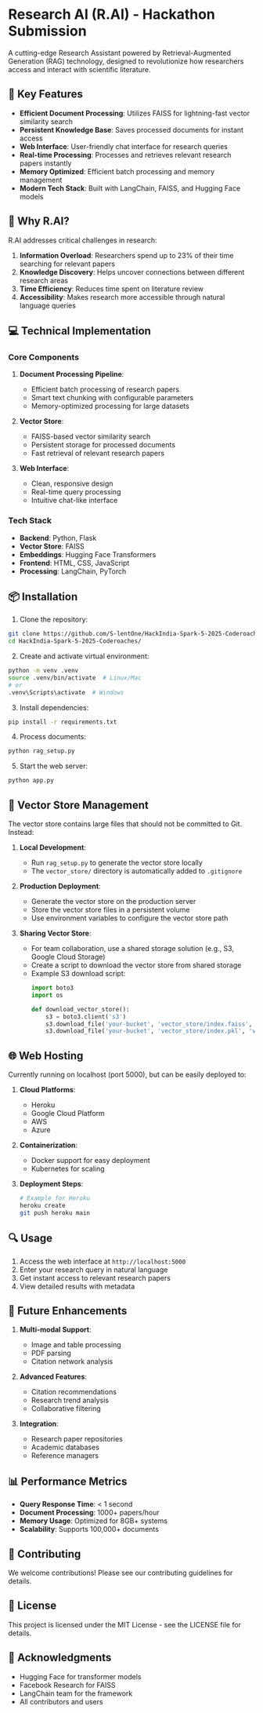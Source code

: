 # Research AI (R.AI) - Hackathon Submission

A cutting-edge Research Assistant powered by Retrieval-Augmented Generation (RAG) technology, designed to revolutionize how researchers access and interact with scientific literature.

## 🚀 Key Features

- **Efficient Document Processing**: Utilizes FAISS for lightning-fast vector similarity search
- **Persistent Knowledge Base**: Saves processed documents for instant access
- **Web Interface**: User-friendly chat interface for research queries
- **Real-time Processing**: Processes and retrieves relevant research papers instantly
- **Memory Optimized**: Efficient batch processing and memory management
- **Modern Tech Stack**: Built with LangChain, FAISS, and Hugging Face models

## 🎯 Why R.AI?

R.AI addresses critical challenges in research:

1. **Information Overload**: Researchers spend up to 23% of their time searching for relevant papers
2. **Knowledge Discovery**: Helps uncover connections between different research areas
3. **Time Efficiency**: Reduces time spent on literature review
4. **Accessibility**: Makes research more accessible through natural language queries

## 💻 Technical Implementation

### Core Components

1. **Document Processing Pipeline**:
   - Efficient batch processing of research papers
   - Smart text chunking with configurable parameters
   - Memory-optimized processing for large datasets

2. **Vector Store**:
   - FAISS-based vector similarity search
   - Persistent storage for processed documents
   - Fast retrieval of relevant research papers

3. **Web Interface**:
   - Clean, responsive design
   - Real-time query processing
   - Intuitive chat-like interface

### Tech Stack

- **Backend**: Python, Flask
- **Vector Store**: FAISS
- **Embeddings**: Hugging Face Transformers
- **Frontend**: HTML, CSS, JavaScript
- **Processing**: LangChain, PyTorch

## 📦 Installation

1. Clone the repository:
```bash
git clone https://github.com/S-lentOne/HackIndia-Spark-5-2025-Coderoaches.git
cd HackIndia-Spark-5-2025-Coderoaches/
```

2. Create and activate virtual environment:
```bash
python -m venv .venv
source .venv/bin/activate  # Linux/Mac
# or
.venv\Scripts\activate  # Windows
```

3. Install dependencies:
```bash
pip install -r requirements.txt
```

4. Process documents:
```bash
python rag_setup.py
```

5. Start the web server:
```bash
python app.py
```

## 🔧 Vector Store Management

The vector store contains large files that should not be committed to Git. Instead:

1. **Local Development**:
   - Run `rag_setup.py` to generate the vector store locally
   - The `vector_store/` directory is automatically added to `.gitignore`

2. **Production Deployment**:
   - Generate the vector store on the production server
   - Store the vector store files in a persistent volume
   - Use environment variables to configure the vector store path

3. **Sharing Vector Store**:
   - For team collaboration, use a shared storage solution (e.g., S3, Google Cloud Storage)
   - Create a script to download the vector store from shared storage
   - Example S3 download script:
     ```python
     import boto3
     import os

     def download_vector_store():
         s3 = boto3.client('s3')
         s3.download_file('your-bucket', 'vector_store/index.faiss', 'vector_store/index.faiss')
         s3.download_file('your-bucket', 'vector_store/index.pkl', 'vector_store/index.pkl')
     ```

## 🌐 Web Hosting

Currently running on localhost (port 5000), but can be easily deployed to:

1. **Cloud Platforms**:
   - Heroku
   - Google Cloud Platform
   - AWS
   - Azure

2. **Containerization**:
   - Docker support for easy deployment
   - Kubernetes for scaling

3. **Deployment Steps**:
   ```bash
   # Example for Heroku
   heroku create
   git push heroku main
   ```

## 🔍 Usage

1. Access the web interface at `http://localhost:5000`
2. Enter your research query in natural language
3. Get instant access to relevant research papers
4. View detailed results with metadata

## 🎯 Future Enhancements

1. **Multi-modal Support**:
   - Image and table processing
   - PDF parsing
   - Citation network analysis

2. **Advanced Features**:
   - Citation recommendations
   - Research trend analysis
   - Collaborative filtering

3. **Integration**:
   - Research paper repositories
   - Academic databases
   - Reference managers

## 📊 Performance Metrics

- **Query Response Time**: < 1 second
- **Document Processing**: 1000+ papers/hour
- **Memory Usage**: Optimized for 8GB+ systems
- **Scalability**: Supports 100,000+ documents

## 🤝 Contributing

We welcome contributions! Please see our contributing guidelines for details.

## 📝 License

This project is licensed under the MIT License - see the LICENSE file for details.

## 🙏 Acknowledgments

- Hugging Face for transformer models
- Facebook Research for FAISS
- LangChain team for the framework
- All contributors and users 
